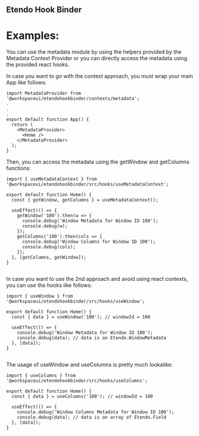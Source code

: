 ## Etendo Hook Binder

# Examples:

You can use the metadata module by using the helpers provided by the Metadata Context Provider or you can directly access the metadata using the provided react hooks.

In case you want to go with the context approach, you must wrap your main App like follows:

```tsx
import MetadataProvider from '@workspaceui/etendohookbinder/contexts/metadata';
.
.
.
export default function App() {
  return (
    <MetadataProvider>
      <Home />
    </MetadataProvider>
  );
}
```

Then, you can access the metadata using the getWindow and getColumns functions:
```tsx
import { useMetadataContext } from '@workspaceui/etendohookbinder/src/hooks/useMetadataContext';

export default function Home() {
  const { getWindow, getColumns } = useMetadataContext();

  useEffect(() => {
    getWindow('100').then(w => {
      console.debug('Window Metadata for Window ID 100');
      console.debug(w);
    });
    getColumns('100').then(cols => {
      console.debug('Window Columns for Window ID 100');
      console.debug(cols);
    });
  }, [getColumns, getWindow]);
}
 
```

In case you want to use the 2nd approach and avoid using react contexts, you can use the hooks like follows:

```tsx
import { useWindow } from '@workspaceui/etendohookbinder/src/hooks/useWindow';

export default function Home() {
  const { data } = useWindow('100'); // windowId = 100

  useEffect(() => {
    console.debug('Window Metadata for Window ID 100');
    console.debug(data); // data is an Etendo.WindowMetadata
  }, [data]);
}
 
```

The usage of useWindow and useColumns is pretty much lookalike:


```tsx
import { useColumns } from '@workspaceui/etendohookbinder/src/hooks/useColumns';

export default function Home() {
  const { data } = useColumns('100'); // windowId = 100

  useEffect(() => {
    console.debug('Window Columns Metadata for Window ID 100');
    console.debug(data); // data is an array of Etendo.Field
  }, [data]);
}
 
```